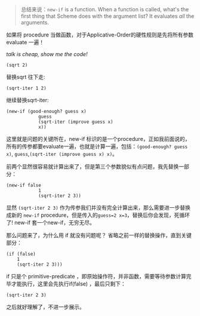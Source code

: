 > 总结来说：`new-if` is a function. When a function is called, what's the first thing that Scheme does with the argument list? It evaluates *all* the arguments.



如果将 procedure 当做函数，对于Applicative-Order的硬性规则是先将所有参数 evaluate 一遍！

*talk is cheap, show me the code!*

```
(sqrt 2) 
```

替换sqrt 往下走:

```
(sqrt-iter 1 2)
```

继续替换sqrt-iter:

```
(new-if (good-enough? guess x)
			guess
			(sqrt-iter (improve guess x)
			x))
```

这里就是问题的关键所在，new-if 标识的是一个procedure，正如我前面说的，所有的传参都要evaluate一遍，也就是计算一遍，包括：`(good-enough? guess x)`, `guess`,`(sqrt-iter (improve guess x) x)`。

前两个显然很容易就计算出来了，但是第三个参数貌似有点问题，我先替换一部分：

```
(new-if false
			1
			(sqrt-iter 2 3))
```

显然 `(sqrt-iter 2 3)`  作为传参我们并没有完全计算出来，那么需要进一步替换成新的 `new-if` procedure，但是传入的`guess=2 x=3`，替换后你会发现，死循环了! new-if 套一个new-if，无穷无尽。

那么问题来了，为什么用 if 就没有问题呢？ 省略之前一样的替换操作，直到关键部分：

```
(if (false) 
	1
	(sqrt-iter 2 3)))
```

if 只是个 primitive-predicate ，即原始操作符，并非函数，需要等待参数计算完毕才能执行，这里会先执行if(false) ，最后只剩下：

```
(sqrt-iter 2 3)
```

之后就好理解了，不进一步展示。


